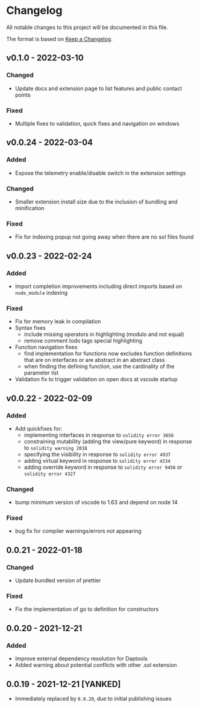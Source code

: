 # Changelog

All notable changes to this project will be documented in this file.

The format is based on [Keep a Changelog](https://keepachangelog.com/en/1.0.0/).

## v0.1.0 - 2022-03-10

### Changed

- Update docs and extension page to list features and public contact points

### Fixed

- Multiple fixes to validation, quick fixes and navigation on windows

## v0.0.24 - 2022-03-04

### Added

- Expose the telemetry enable/disable switch in the extension settings

### Changed

- Smaller extension install size due to the inclusion of bundling and minification

### Fixed

- Fix for indexing popup not going away when there are no sol files found

## v0.0.23 - 2022-02-24

### Added

- Import completion improvements including direct imports based on `node_module` indexing

### Fixed

- Fix for memory leak in compilation
- Syntax fixes
  - include missing operators in highlighting (modulo and not equal)
  - remove comment todo tags special highlighting
- Function navigation fixes
  - find implementation for functions now excludes function definitions that are on interfaces or are abstract in an abstract class
  - when finding the defining function, use the cardinality of the parameter list
- Validation fix to trigger validation on open docs at vscode startup

## v0.0.22 - 2022-02-09

### Added

- Add quickfixes for:
  - implementing interfaces in response to `solidity error 3656`
  - constraining mutability (adding the view/pure keyword) in response to `solidity warning 2018`
  - specifying the visibility in response to `solidity error 4937`
  - adding virtual keyword in response to `solidity error 4334`
  - adding override keyword in response to `solidity error 9456` or `solidity error 4327`

### Changed

- bump minimum version of vscode to 1.63 and depend on node 14

### Fixed

- bug fix for compiler warnings/errors not appearing

## 0.0.21 - 2022-01-18

### Changed

- Update bundled version of prettier

### Fixed

- Fix the implementation of go to definition for constructors

## 0.0.20 - 2021-12-21

### Added

- Improve external dependency resolution for Daptools
- Added warning about potential conflicts with other .sol extension

## 0.0.19 - 2021-12-21 [YANKED]

- Immediately replaced by `0.0.20`, due to initial publishing issues

